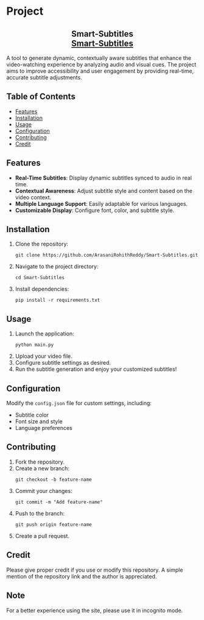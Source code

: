 <h1>Project</h1>
<h2 align="center">Smart-Subtitles <br/> <a target="_blank" href="https://smart-subtitles.vercel.app/">Smart-Subtitles</a></h2>

<p>A tool to generate dynamic, contextually aware subtitles that enhance the video-watching experience by analyzing audio and visual cues. The project aims to improve accessibility and user engagement by providing real-time, accurate subtitle adjustments.</p>

<h2>Table of Contents</h2>
<ul>
  <li><a href="#features">Features</a></li>
  <li><a href="#installation">Installation</a></li>
  <li><a href="#usage">Usage</a></li>
  <li><a href="#configuration">Configuration</a></li>
  <li><a href="#contributing">Contributing</a></li>
  <li><a href="#credit">Credit</a></li>
</ul>

<h2 id="features">Features</h2>
<ul>
  <li><strong>Real-Time Subtitles</strong>: Display dynamic subtitles synced to audio in real time.</li>
  <li><strong>Contextual Awareness</strong>: Adjust subtitle style and content based on the video context.</li>
  <li><strong>Multiple Language Support</strong>: Easily adaptable for various languages.</li>
  <li><strong>Customizable Display</strong>: Configure font, color, and subtitle style.</li>
</ul>

<h2 id="installation">Installation</h2>
<ol>
  <li>Clone the repository:
    <pre><code>git clone https://github.com/ArasaniRohithReddy/Smart-Subtitles.git</code></pre>
  </li>
  <li>Navigate to the project directory:
    <pre><code>cd Smart-Subtitles</code></pre>
  </li>
  <li>Install dependencies:
    <pre><code>pip install -r requirements.txt</code></pre>
  </li>
</ol>

<h2 id="usage">Usage</h2>
<ol>
  <li>Launch the application:
    <pre><code>python main.py</code></pre>
  </li>
  <li>Upload your video file.</li>
  <li>Configure subtitle settings as desired.</li>
  <li>Run the subtitle generation and enjoy your customized subtitles!</li>
</ol>

<h2 id="configuration">Configuration</h2>
<p>Modify the <code>config.json</code> file for custom settings, including:</p>
<ul>
  <li>Subtitle color</li>
  <li>Font size and style</li>
  <li>Language preferences</li>
</ul>

<h2 id="contributing">Contributing</h2>
<ol>
  <li>Fork the repository.</li>
  <li>Create a new branch:
    <pre><code>git checkout -b feature-name</code></pre>
  </li>
  <li>Commit your changes:
    <pre><code>git commit -m "Add feature-name"</code></pre>
  </li>
  <li>Push to the branch:
    <pre><code>git push origin feature-name</code></pre>
  </li>
  <li>Create a pull request.</li>
</ol>

<h2 id="credit">Credit</h2>
<p>Please give proper credit if you use or modify this repository. A simple mention of the repository link and the author is appreciated.</p>

<h2 id="note">Note</h2>
<p>For a better experience using the site, please use it in incognito mode.</p>
